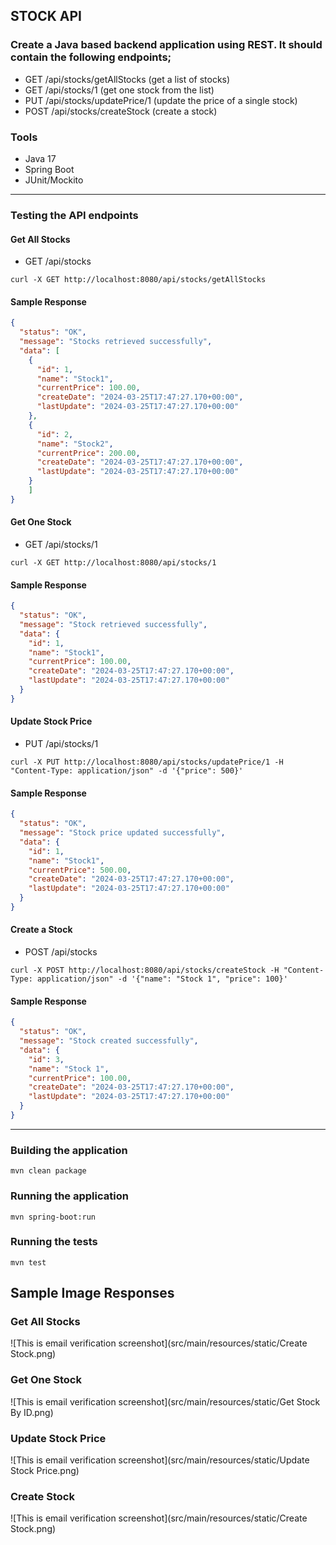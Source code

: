 ## STOCK API
### Create a Java based backend application using REST. It should contain the following endpoints;
* GET /api/stocks/getAllStocks (get a list of stocks)
* GET /api/stocks/1 (get one stock from the list)
* PUT /api/stocks/updatePrice/1 (update the price of a single stock)
* POST /api/stocks/createStock (create a stock)
### Tools
* Java 17
* Spring Boot
* JUnit/Mockito

---
### Testing the API endpoints
#### Get All Stocks
* GET /api/stocks
```shell
curl -X GET http://localhost:8080/api/stocks/getAllStocks
```
#### Sample Response
```json
{
  "status": "OK",
  "message": "Stocks retrieved successfully",
  "data": [
    {
      "id": 1,
      "name": "Stock1",
      "currentPrice": 100.00,
      "createDate": "2024-03-25T17:47:27.170+00:00",
      "lastUpdate": "2024-03-25T17:47:27.170+00:00"
    },
    {
      "id": 2,
      "name": "Stock2",
      "currentPrice": 200.00,
      "createDate": "2024-03-25T17:47:27.170+00:00",
      "lastUpdate": "2024-03-25T17:47:27.170+00:00"
    }
    ]
}
```

#### Get One Stock
* GET /api/stocks/1
```shell
curl -X GET http://localhost:8080/api/stocks/1
```
#### Sample Response
```json
{
  "status": "OK",
  "message": "Stock retrieved successfully",
  "data": {
    "id": 1,
    "name": "Stock1",
    "currentPrice": 100.00,
    "createDate": "2024-03-25T17:47:27.170+00:00",
    "lastUpdate": "2024-03-25T17:47:27.170+00:00"
  }
}
```

#### Update Stock Price
* PUT /api/stocks/1
```shell
curl -X PUT http://localhost:8080/api/stocks/updatePrice/1 -H "Content-Type: application/json" -d '{"price": 500}'
```
#### Sample Response
```json
{
  "status": "OK",
  "message": "Stock price updated successfully",
  "data": {
    "id": 1,
    "name": "Stock1",
    "currentPrice": 500.00,
    "createDate": "2024-03-25T17:47:27.170+00:00",
    "lastUpdate": "2024-03-25T17:47:27.170+00:00"
  }
}
```

#### Create a Stock
* POST /api/stocks
```shell
curl -X POST http://localhost:8080/api/stocks/createStock -H "Content-Type: application/json" -d '{"name": "Stock 1", "price": 100}'
```
#### Sample Response
```json
{
  "status": "OK",
  "message": "Stock created successfully",
  "data": {
    "id": 3,
    "name": "Stock 1",
    "currentPrice": 100.00,
    "createDate": "2024-03-25T17:47:27.170+00:00",
    "lastUpdate": "2024-03-25T17:47:27.170+00:00"
  }
}
```
---
### Building the application
```shell
mvn clean package
```
### Running the application
```shell
mvn spring-boot:run
```
### Running the tests
```shell
mvn test
```

## Sample Image Responses
### Get All Stocks

![This is email verification screenshot](src/main/resources/static/Create Stock.png)

### Get One Stock
![This is email verification screenshot](src/main/resources/static/Get Stock By ID.png)

### Update Stock Price
![This is email verification screenshot](src/main/resources/static/Update Stock Price.png)

### Create Stock
![This is email verification screenshot](src/main/resources/static/Create Stock.png)